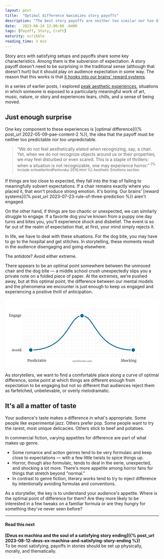 ```yaml
---
layout: post
title:  "Optimal difference maximizes story payoffs"
description: "The best story payoffs are neither too similar nor too different from audience expectation."
date:   2023-08-24 12:00:00 -0400
tags: [Payoff, Story, Craft]
maturity: scribble
reading_time: 3 min
---
```


<p class="dropCap">Story arcs with satisfying setups and payoffs share some key characteristics. Among them is the subversion of expectation. A story payoff doesn't need to be surprising in the traditional sense (although that doesn't hurt) but it should play on audience expectation in some way. The reason that this works is that <a href="{% post_url 2023-07-23-rule-of-three-prediction %}">it hooks into our brains' reward systems</a>.</p>

In a series of earlier posts, I explored <a href="{% post_url 2022-03-29-pae-definitions %}">peak aesthetic experiences</a>, situations in which someone is exposed to a particularly meaningful work of art, music, nature, or story and experiences tears, chills, and a sense of being moved.</p>

## Just enough surprise

One key component to these experiences is [optimal difference]({% post_url 2022-05-09-pae-content-2 %}), the idea that the payoff must be neither too predictable nor too unpredictable.

> “We do not feel aesthetically elated when recognizing, say, a chair. Yet, when we do not recognize objects around us or their properties, we may feel disturbed or even scared. This is a staple of thrillers: when a situation is not recognizable, one may experience horror.” <sup>{% include schoellerAndPerlovsky-2016.html %} Aesthetic Emotions section.</sup>

If things are too close to expected, they fall into the trap of failing to meaningfully subvert expectations. If a chair remains exactly where you placed it, that won't produce strong emotion. It's boring. Our brains' [reward systems]({% post_url 2023-07-23-rule-of-three-prediction %}) aren't engaged. 

On the other hand, if things are _too_ chaotic or unexpected, we can similarly struggle to engage. If a favorite dog you've known from a puppy one day turns and bites you, you'll experience shock and disbelief. The event is so far out of the realm of expectation that, at first, your mind simply rejects it. 

In life, we have to deal with these situations. For the dog bite, you may have to go to the hospital and get stitches. In storytelling, these moments result in the audience disengaging and going elsewhere.

The antidote? Avoid either extreme. 

There appears to be an optimal point somewhere between the unmoved chair and the dog bite — a middle school crush unexpectedly slips you a private note on a folded piece of paper. At the extremes, we’re pushed away, but at this optimal point, the difference between our mental models and the phenomena we encounter is just enough to keep us engaged and experiencing a positive thrill of anticipation.

![A diagram with a bell curve and axes labelled avoid/engage and predictable/shocking](/assets/img/rule-of-three-30.png)

As storytellers, we want to find a comfortable place along a curve of optimal difference, some point at which things are different enough from expectation to be engaging but not so different that audiences reject them as farfetched, unbelievable, or overly melodramatic.

## It's all a matter of taste

Your audience's taste makes a difference in what's appropriate. Some people like experimental jazz. Others prefer pop. Some people want to try the rarest, most unique delicacies. Others stick to beef and potatoes.

In commercial fiction, varying appetites for difference are part of what makes up genre. 

- Some romance and action genres tend to be very formulaic and keep close to expectations — with a few little twists to spice things up. 
- Horror, though also formulaic, tends to deal in the eerie, unexpected, and shocking a lot more. There's more appetite among horror fans for things that stretch beyond "normal." 
- In contrast to genre fiction, literary works tend to try to inject difference by intentionally avoiding formulas and conventions.

As a storyteller, the key is to understand your audience's appetite. Where is the optimal point of difference for them? Are they more likely to be interested in a few tweaks on a familiar formula or are they hungry for something they've never seen before?

---

#### Read this next

**[Deus ex machina and the soul of a satisfying story ending]({% post_url 2023-08-12-deus-ex-machina-and-satisfying-story-ending %})**    
To be most satisfying, payoffs in stories should be set up physically, morally, and thematically.